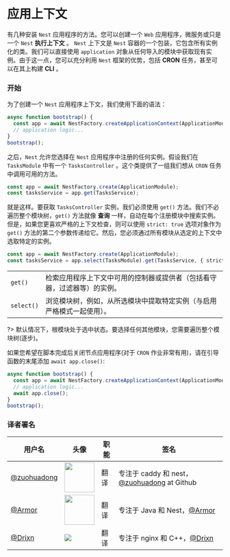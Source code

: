 # 应用上下文

有几种安装 `Nest` 应用程序的方法。您可以创建一个 `Web` 应用程序，微服务或只是一个 `Nest`  **执行上下文** 。 `Nest` 上下文是 `Nest` 容器的一个包装，它包含所有实例化的类。我们可以直接使用 `application` 对象从任何导入的模块中获取现有实例。由于这一点，您可以充分利用 `Nest` 框架的优势，包括 **CRON** 任务，甚至可以在其上构建 **CLI** 。

### 开始

为了创建一个 `Nest` 应用程序上下文，我们使用下面的语法：

```typescript
async function bootstrap() {
  const app = await NestFactory.createApplicationContext(ApplicationModule);
  // application logic...
}
bootstrap();
```

之后，`Nest` 允许您选择在 `Nest` 应用程序中注册的任何实例。假设我们在 `TasksModule` 中有一个 `TasksController` 。这个类提供了一组我们想从 `CRON` 任务中调用可用的方法。

```typescript
const app = await NestFactory.create(ApplicationModule);
const tasksService = app.get(TasksService);
```

就是这样。要获取 `TasksController` 实例，我们必须使用 `get()` 方法。我们不必遍历整个模块树，`get()` 方法就像 **查询** 一样，自动在每个注册模块中搜索实例。但是，如果您更喜欢严格的上下文检查，则可以使用 `strict: true` 选项对象作为 `get()` 方法的第二个参数传递给它。然后，您必须通过所有模块从选定的上下文中选取特定的实例。

```typescript
const app = await NestFactory.create(ApplicationModule);
const tasksService = app.select(TasksModule).get(TasksService, { strict: true });
```

|               |                                                              |
| :------------ | :----------------------------------------------------------- |
| `get()`       | 检索应用程序上下文中可用的控制器或提供者（包括看守器，过滤器等）的实例。 |
| `select()`    | 浏览模块树，例如，从所选模块中提取特定实例（与启用严格模式一起使用）。   |

?> 默认情况下，根模块处于选中状态。要选择任何其他模块，您需要遍历整个模块树(逐步)。

如果您希望在脚本完成后关闭节点应用程序(对于 `CRON` 作业非常有用)，请在引导函数的末尾添加 `await app.close()`:

```typescript
async function bootstrap() {
  const app = await NestFactory.createApplicationContext(ApplicationModule);
  // application logic...
  await app.close();
}
bootstrap();
```

 ### 译者署名

| 用户名 | 头像 | 职能 | 签名 |
|---|---|---|---|
| [@zuohuadong](https://www.zhihu.com/people/dongcang)  | <img class="avatar-66 rm-style" src="https://pic.downk.cc/item/5f4cafe7160a154a67c4047b.jpg" height="70" >  |  翻译  | 专注于 caddy 和 nest，[@zuohuadong](https://github.com/zuohuadong/) at Github  |
[@Armor](https://github.com/Armor-cn)  | <img class="avatar-66 rm-style" height="70" src="https://avatars3.githubusercontent.com/u/31821714?s=460&v=4">  |  翻译  | 专注于 Java 和 Nest，[@Armor](https://armor.ac.cn/)
| [@Drixn](https://drixn.com/)  | <img class="avatar-66 rm-style" src="https://cdn.drixn.com/img/src/avatar1.png">  |  翻译  | 专注于 nginx 和 C++，[@Drixn](https://drixn.com/) |
